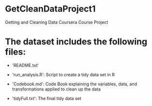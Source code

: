 # GetCleanDataProject1
Getting and Cleaning Data Coursera Course Project

The dataset includes the following files:
=========================================

- 'README.txt'

- 'run_analysis.R': Script to create a tidy data set in R

- 'Codebook.md': Code Book explaining the variables, data, and transformations applied to clean up the data

- 'tidyFull.txt': The final tidy data set
